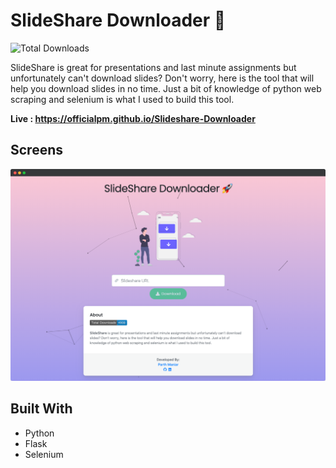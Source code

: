 # SlideShare Downloader 🚀
![Total Downloads](https://parthmaniar.herokuapp.com/slideshare/downloadcountBadge?color=BLUE&text=Total%20Downloads)

SlideShare is great for presentations and last minute assignments but unfortunately can't download slides? Don't worry, here is the tool that will help you download slides in no time. Just a bit of knowledge of python web scraping and selenium is what I used to build this tool.

<b> Live : https://officialpm.github.io/Slideshare-Downloader </b>

## Screens

<img align:center src=media/slideshare-downloader-v2.png>


## Built With
* Python
* Flask
* Selenium
